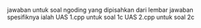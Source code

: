jawaban untuk soal ngoding yang dipisahkan dari lembar jawaban
spesifiknya ialah
UAS 1.cpp untuk soal 1c
UAS 2.cpp untuk soal 2c
